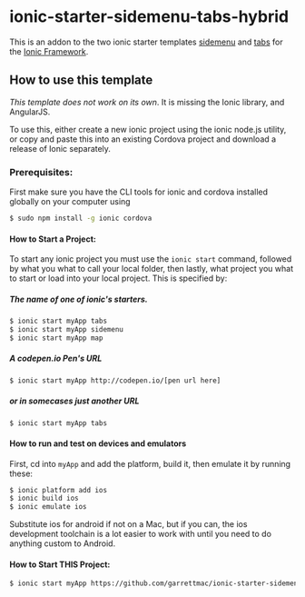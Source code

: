 # ionic-starter-sidemenu-tabs-hybrid

This is an addon to the two ionic starter templates [sidemenu](https://github.com/driftyco/ionic-starter-sidemenu) and [tabs](https://github.com/driftyco/ionic-starter-tabs) for the [Ionic Framework](http://ionicframework.com/).

## How to use this template

*This template does not work on its own*. It is missing the Ionic library, and AngularJS.

To use this, either create a new ionic project using the ionic node.js utility, or copy and paste this into an existing Cordova project and download a release of Ionic separately.

### Prerequisites:

First make sure you have the CLI tools for ionic and cordova installed globally on your computer using 

```bash
$ sudo npm install -g ionic cordova
```

#### How to Start a Project:

To start any ionic project you must use the `ionic start` command, followed by what you what to call your local folder, then lastly, what project you what to start or load into your local project. This is specified by:

##### The name of one of ionic's starters.

```bash
$ ionic start myApp tabs
$ ionic start myApp sidemenu
$ ionic start myApp map
```

##### A codepen.io Pen's URL 
```bash
$ ionic start myApp http://codepen.io/[pen url here]
```

##### or in somecases just another URL
```bash
$ ionic start myApp tabs
```

#### How to run and test on devices and emulators

First, cd into `myApp` and add the platform, build it, then emulate it by running these:

```bash
$ ionic platform add ios
$ ionic build ios
$ ionic emulate ios
```

Substitute ios for android if not on a Mac, but if you can, the ios development toolchain is a lot easier to work with until you need to do anything custom to Android.

#### How to Start THIS Project:

```bash
$ ionic start myApp https://github.com/garrettmac/ionic-starter-sidemenu-tabs-hybrid
```




